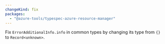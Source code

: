 ```yaml
---
changeKind: fix
packages:
  - "@azure-tools/typespec-azure-resource-manager"
---
```


Fix `ErrorAdditionalInfo.info` in common types by changing its type from `{}` to `Record<unknown>`.